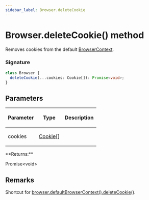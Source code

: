 ```yaml
---
sidebar_label: Browser.deleteCookie
---
```


# Browser.deleteCookie() method

Removes cookies from the default [BrowserContext](./puppeteer.browsercontext.md).

### Signature

```typescript
class Browser {
  deleteCookie(...cookies: Cookie[]): Promise<void>;
}
```

## Parameters

<table><thead><tr><th>

Parameter

</th><th>

Type

</th><th>

Description

</th></tr></thead>
<tbody><tr><td>

cookies

</td><td>

[Cookie](./puppeteer.cookie.md)\[\]

</td><td>

</td></tr>
</tbody></table>
**Returns:**

Promise&lt;void&gt;

## Remarks

Shortcut for [browser.defaultBrowserContext().deleteCookie()](./puppeteer.browsercontext.deletecookie.md).
